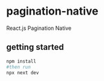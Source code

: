 # pagination-native

React.js Pagination Native

## getting started

```bash
npm install
#then run
npx next dev
```
